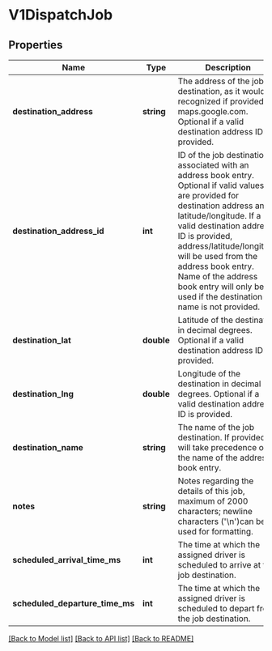 # V1DispatchJob

## Properties
Name | Type | Description | Notes
------------ | ------------- | ------------- | -------------
**destination_address** | **string** | The address of the job destination, as it would be recognized if provided to maps.google.com. Optional if a valid destination address ID is provided. | [optional] 
**destination_address_id** | **int** | ID of the job destination associated with an address book entry. Optional if valid values are provided for destination address and latitude/longitude. If a valid destination address ID is provided, address/latitude/longitude will be used from the address book entry. Name of the address book entry will only be used if the destination name is not provided. | [optional] 
**destination_lat** | **double** | Latitude of the destination in decimal degrees. Optional if a valid destination address ID is provided. | [optional] 
**destination_lng** | **double** | Longitude of the destination in decimal degrees. Optional if a valid destination address ID is provided. | [optional] 
**destination_name** | **string** | The name of the job destination. If provided, it will take precedence over the name of the address book entry. | [optional] 
**notes** | **string** | Notes regarding the details of this job, maximum of 2000 characters; newline characters (&#x27;\\n&#x27;)can be used for formatting. | [optional] 
**scheduled_arrival_time_ms** | **int** | The time at which the assigned driver is scheduled to arrive at the job destination. | 
**scheduled_departure_time_ms** | **int** | The time at which the assigned driver is scheduled to depart from the job destination. | [optional] 

[[Back to Model list]](../../README.md#documentation-for-models) [[Back to API list]](../../README.md#documentation-for-api-endpoints) [[Back to README]](../../README.md)

